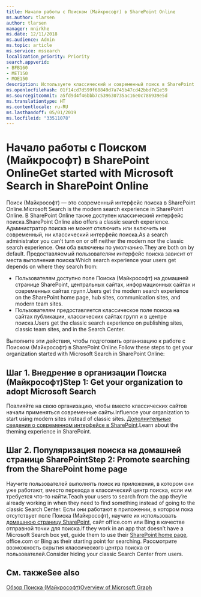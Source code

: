 ```yaml
---
title: Начало работы с Поиском (Майкрософт) в SharePoint Online
ms.author: tlarsen
author: tlarsen
manager: mnirkhe
ms.date: 12/11/2018
ms.audience: Admin
ms.topic: article
ms.service: mssearch
localization_priority: Priority
search.appverid:
- BFB160
- MET150
- MOE150
description: Используете классический и современный поиск в SharePoint Online?
ms.openlocfilehash: 01f14cd7d599f68849d7a745b47cd42bbd7d1e59
ms.sourcegitcommit: a5fd9d4f46bbb7c539630735ac16e0c786939e5d
ms.translationtype: HT
ms.contentlocale: ru-RU
ms.lasthandoff: 05/01/2019
ms.locfileid: "33511078"
---
```

# <a name="get-started-with-microsoft-search-in-sharepoint-online"></a><span data-ttu-id="242f6-103">Начало работы с Поиском (Майкрософт) в SharePoint Online</span><span class="sxs-lookup"><span data-stu-id="242f6-103">Get started with Microsoft Search in SharePoint Online</span></span>

<span data-ttu-id="242f6-104">Поиск (Майкрософт) — это современный интерфейс поиска в SharePoint Online.</span><span class="sxs-lookup"><span data-stu-id="242f6-104">Microsoft Search is the modern search experience in SharePoint Online.</span></span> <span data-ttu-id="242f6-105">В SharePoint Online также доступен классический интерфейс поиска.</span><span class="sxs-lookup"><span data-stu-id="242f6-105">SharePoint Online also offers a classic search experience.</span></span> <span data-ttu-id="242f6-106">Администратор поиска не может отключить или включить ни современный, ни классический интерфейс поиска.</span><span class="sxs-lookup"><span data-stu-id="242f6-106">As a search administrator you can’t turn on or off neither the modern nor the classic search experience.</span></span> <span data-ttu-id="242f6-107">Они оба включены по умолчанию.</span><span class="sxs-lookup"><span data-stu-id="242f6-107">They are both on by default.</span></span> <span data-ttu-id="242f6-108">Предоставляемый пользователям интерфейс поиска зависит от места выполнения поиска:</span><span class="sxs-lookup"><span data-stu-id="242f6-108">Which search experience your users get depends on where they search from:</span></span>

- <span data-ttu-id="242f6-109">Пользователям доступно поле Поиска (Майкрософт) на домашней странице SharePoint, центральных сайтах, информационных сайтах и современных сайтах групп.</span><span class="sxs-lookup"><span data-stu-id="242f6-109">Users get the modern search experience on the SharePoint home page, hub sites, communication sites, and modern team sites.</span></span> 
- <span data-ttu-id="242f6-110">Пользователям предоставляется классическое поле поиска на сайтах публикации, классических сайтах групп и в центре поиска.</span><span class="sxs-lookup"><span data-stu-id="242f6-110">Users get the classic search experience on publishing sites, classic team sites, and in the Search Center.</span></span>

<span data-ttu-id="242f6-111">Выполните эти действия, чтобы подготовить организацию к работе с Поиском (Майкрософт) в SharePoint Online.</span><span class="sxs-lookup"><span data-stu-id="242f6-111">Follow these steps to get your organization started with Microsoft Search in SharePoint Online:</span></span> 
## <a name="step-1-get-your-organization-to-adopt-microsoft-search"></a><span data-ttu-id="242f6-112">Шаг 1. Внедрение в организации Поиска (Майкрософт)</span><span class="sxs-lookup"><span data-stu-id="242f6-112">Step 1: Get your organization to adopt Microsoft Search</span></span> 
<span data-ttu-id="242f6-113">Повлияйте на свою организацию, чтобы вместо классических сайтов начали применяться современные сайты.</span><span class="sxs-lookup"><span data-stu-id="242f6-113">Influence your organization to start using modern sites instead of classic sites.</span></span> <span data-ttu-id="242f6-114">[Дополнительные сведения о современном интерфейсе в SharePoint](https://support.office.com/article/SharePoint-classic-and-modern-experiences-5725c103-505d-4a6e-9350-300d3ec7d73f).</span><span class="sxs-lookup"><span data-stu-id="242f6-114">Learn about the theming experience in SharePoint.</span></span>
## <a name="step-2-promote-searching-from-the-sharepoint-home-page"></a><span data-ttu-id="242f6-115">Шаг 2. Популяризация поиска на домашней странице SharePoint</span><span class="sxs-lookup"><span data-stu-id="242f6-115">Step 2: Promote searching from the SharePoint home page</span></span> 
<span data-ttu-id="242f6-116">Научите пользователей выполнять поиск из приложения, в котором они уже работают, вместо перехода в классический центр поиска, если им требуется что-то найти.</span><span class="sxs-lookup"><span data-stu-id="242f6-116">Teach your users to search from the app they’re already working in when they need to find something instead of going to the classic Search Center.</span></span> <span data-ttu-id="242f6-117">Если они работают в приложении, в котором пока отсутствует поле Поиска (Майкрософт), научите их использовать [домашнюю страницу SharePoint](https://microsoft.sharepoint.com/_layouts/15/sharepoint.aspx), сайт office.com или Bing в качестве отправной точки для поиска.</span><span class="sxs-lookup"><span data-stu-id="242f6-117">If they work in an app that doesn’t have a Microsoft Search box yet, guide them to use their [SharePoint home page](https://microsoft.sharepoint.com/_layouts/15/sharepoint.aspx), office.com or Bing as their starting point for searching.</span></span> <span data-ttu-id="242f6-118">Рассмотрите возможность скрытия классического центра поиска от пользователей.</span><span class="sxs-lookup"><span data-stu-id="242f6-118">Consider hiding your classic Search Center from users.</span></span>

## <a name="see-also"></a><span data-ttu-id="242f6-119">См. также</span><span class="sxs-lookup"><span data-stu-id="242f6-119">See also</span></span>
[<span data-ttu-id="242f6-120">Обзор Поиска (Майкрософт)</span><span class="sxs-lookup"><span data-stu-id="242f6-120">Overview of Microsoft Graph</span></span>](overview-microsoft-search.md)